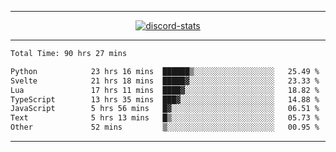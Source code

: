 <a href="https://www.github.com/ripavoid" target="_blank" rel="noreferrer">

-------

<div align='center'>
    <a href='https://discordapp.com/users/825178146797518881'>
        <img align='center' alt='discord-stats' src='https://api.discord-status.me/825178146797518881?nitro&boost=4&gradient=%231e0b1a%2C%23000000%2C%23000000%2C%23160316'></img>
    </a>
</div>

-------

<!--START_SECTION:waka-->

```txt
Total Time: 90 hrs 27 mins

Python            23 hrs 16 mins  ██████▒░░░░░░░░░░░░░░░░░░   25.49 %
Svelte            21 hrs 18 mins  █████▓░░░░░░░░░░░░░░░░░░░   23.33 %
Lua               17 hrs 11 mins  ████▓░░░░░░░░░░░░░░░░░░░░   18.82 %
TypeScript        13 hrs 35 mins  ███▓░░░░░░░░░░░░░░░░░░░░░   14.88 %
JavaScript        5 hrs 56 mins   █▓░░░░░░░░░░░░░░░░░░░░░░░   06.51 %
Text              5 hrs 13 mins   █▒░░░░░░░░░░░░░░░░░░░░░░░   05.73 %
Other             52 mins         ▒░░░░░░░░░░░░░░░░░░░░░░░░   00.95 %
```

<!--END_SECTION:waka-->

-------
